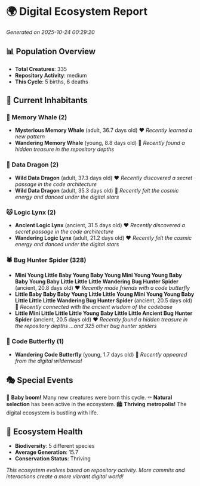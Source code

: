 # 🌍 Digital Ecosystem Report
*Generated on 2025-10-24 00:29:20*

## 📊 Population Overview
- **Total Creatures**: 335
- **Repository Activity**: medium
- **This Cycle**: 5 births, 6 deaths

## 👥 Current Inhabitants

### 🐋 Memory Whale (2)
- **Mysterious Memory Whale** (adult, 36.7 days old) ❤️
  *Recently learned a new pattern*
- **Wandering Memory Whale** (young, 8.8 days old) 💚
  *Recently found a hidden treasure in the repository depths*

### 🐉 Data Dragon (2)
- **Wild Data Dragon** (adult, 37.3 days old) ❤️
  *Recently discovered a secret passage in the code architecture*
- **Wild Data Dragon** (adult, 35.3 days old) 💛
  *Recently felt the cosmic energy and danced under the digital stars*

### 🐱 Logic Lynx (2)
- **Ancient Logic Lynx** (ancient, 31.5 days old) ❤️
  *Recently discovered a secret passage in the code architecture*
- **Wandering Logic Lynx** (adult, 21.2 days old) ❤️
  *Recently felt the cosmic energy and danced under the digital stars*

### 🕷️ Bug Hunter Spider (328)
- **Mini Young Little Baby Young Baby Young Mini Young Young Baby Baby Young Baby Little Little Little Wandering Bug Hunter Spider** (ancient, 20.8 days old) ❤️
  *Recently made friends with a code butterfly*
- **Little Baby Baby Baby Young Little Little Young Mini Young Young Baby Little Little Little Wandering Bug Hunter Spider** (ancient, 20.5 days old) 💛
  *Recently connected with the ancient wisdom of the codebase*
- **Little Mini Little Little Little Young Baby Little Little Ancient Bug Hunter Spider** (ancient, 20.5 days old) ❤️
  *Recently found a hidden treasure in the repository depths*
  *...and 325 other bug hunter spiders*

### 🦋 Code Butterfly (1)
- **Wandering Code Butterfly** (young, 1.7 days old) 💚
  *Recently appeared from the digital wilderness!*

## 🎭 Special Events

🎉 **Baby boom!** Many new creatures were born this cycle.
⚰️ **Natural selection** has been active in the ecosystem.
🏙️ **Thriving metropolis!** The digital ecosystem is bustling with life.

## 🔬 Ecosystem Health
- **Biodiversity**: 5 different species
- **Average Generation**: 15.7
- **Conservation Status**: Thriving

*This ecosystem evolves based on repository activity. More commits and interactions create a more vibrant digital world!*